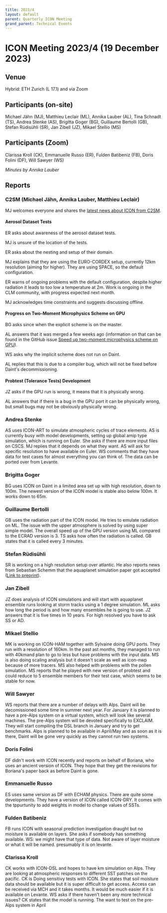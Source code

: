 ```yaml
---
title: 2023/4
layout: default
parent: Quarterly ICON Meeting
grand_parent: Technical Events
---
```


# ICON Meeting 2023/4 (19 December 2023)

## Venue
Hybrid: ETH Zurich (L 17.1) and via Zoom

## Participants (on-site)
Michael Jähn (MJ),
Matthieu Leclair (ML),
Annika Lauber (AL),
Tina Schnadt (TS),
Andrea Stenke (AS),
Brigitta Goger (BG),
Guillaume Bertolli (GB),
Stefan Rüdisühli (SR),
Jan Zibell (JZ),
Mikael Stellio (MS)


## Participants (Zoom)
Clarissa Kroll (CK),
Emmanuelle Russo (ER),
Fulden Batibeniz (FB),
Doris Folini (DF),
Will Sawyer (WS)

_Minutes by Annika Lauber_

## Reports

### C2SM (Michael Jähn, Annika Lauber, Matthieu Leclair)
MJ welcomes everyone and shares the [latest news about ICON from C2SM](https://polybox.ethz.ch/index.php/s/8yXCB1ZKlhly3DN).

#### Aerosol Dataset Tests
ER asks about awareness of the aerosol dataset tests.

MJ is unsure of the location of the tests.

ER asks about the nesting and setup of their domain.

MJ explains that they are using the EURO-CORDEX setup, currently 12km resolution (aiming for higher). They are using SPACE, so the default configuration.

ER warns of ongoing problems with the default configuration, despite higher radiation it leads to too low a temperature at 2m. Work is ongoing in the CLM community, with progress expected next month.

MJ acknowledges time constraints and suggests discussing offline.

#### Progress on Two-Moment Microphysics Scheme on GPU
BG asks since when the explicit scheme is on the master.

AL answers that it was merged a few weeks ago (information on that can be found in the GitHub issue [Speed up two-moment microphysics scheme on GPU](https://github.com/C2SM/Tasks-Support/issues/3)).

WS asks why the implicit scheme does not run on Daint.

AL replies that this is due to a compiler bug, which will not be fixed before Daint's decommissioning.

#### Probtest (Tolerance Tests) Development
JZ asks if the GPU run is wrong, it means that it is physically wrong.

AL answers that if there is a bug in the GPU port it can be physically wrong, but small bugs may not be obviously physically wrong.




### Andrea Stenke
AS uses ICON-ART to simulate atmospheric cycles of trace elements. AS is currently busy with model developments, setting up global amip type simulation, which is running on Euler. 
She asks if there are more input files on CSCS.
MJ replies that it depends on what they want.
AS will ask for specific resolution to have available on Euler.
WS comments that they have data for test cases for almost everything you can think of. The data can be ported over from Levante.

### Brigitta Goger
BG uses ICON on Daint in a limited area set up with high resolution, down to 100m. The newest version of the ICON model is stable also below 100m. It works down to 65m. 

### Guillaume Bertolli
GB uses the radiation part of the ICON model. He tries to emulate radiation on ML. The issue with the upper atmosphere is solved by using super simple model. The overall speed up of the GPU version using ML compared to the ECRAD version is 3.
TS asks how often the radiation is called.
GB states that it is called every 3 minutes.

### Stefan Rüdisühli
SR is working on a high resolution setup over atlantic. He also reports news from Sebastian Schemm that the aquaplanet simulation paper got accepted ([Link to preprint](https://doi.org/10.5194/egusphere-2023-1196)).

### Jan Zibell
JZ does analysis of ICON simulations and will start with aquaplanet ensemble runs looking at storm tracks using a 1 degree simulation.
ML asks how long the period is and how many ensembles he is going to use.
JZ answers that it is five times in 10 years. For high resolved you have to ask SS or AD.

### Mikael Stellio
MK is working on ICON-HAM together with Sylvaine doing GPU ports. They run with a resolution of 160km. In the past ast months, they managed to run with 40kmand plan to go to less but have problems with the input data. MS is also doing scaling analysis but it doesn't scale as well as icon-nwp because of more tracers.
MS also helped with problems with the pollen simulation.
MS reports that he played with new version of probtest and could reduce to 5 ensemble members for their test case, which seems to be stable for now.

### Will Sawyer
WS reports that there are a number of delays with Alps. Daint will be decomissioned some time in summer next year. For January it is planned to have a pre-Alps system on a virtual system, which will look like several machines. The pre-Alps system will be devoted specifically to EXCLAIM. They will start compiling the DSL branch in January and try to get benchmarks. Alps is planned to be available in April/May and as soon as it is there, Daint will be gone very quickly as they cannot run two systems.

### Doris Folini
DF didn't work with ICON recently and reports on behalf of Boriana, who uses an ancient version of ICON. They hope that they get the revisions for Boriana's paper back as before Daint is gone.

### Emmanuelle Russo
ES uses same version as DF with ECHAM physics. There are quite some developments. They have a version of ICON called ICON-DRY. It comes with the tppurtunity to add weights in model to change values of SSTs.

### Fulden Batibeniz
FB runs ICON with seasonal prediction investigation draught but no moisture is available on layers. She asks if somebody has something available.
WS: we might have that type of data. Not aware of layer moisture or what it will be named. presumably it is on levante.

### Clarissa Kroll
CK works with ICON-DSL and hopes to have km simulation on Alps. They are looking at atmospheric responses to different SST patches on the pacific. CK is Doing sensitivy tests with ICON. She states that soil moisture data should be available but it is super difficult to get access. Access can be received via MCH and it takes months. It would be much easier if it is available on Levante.
WS asks if there haven't been any more technical issues?
CK states that the model is running. The want to test on the pre-Alps system in April
